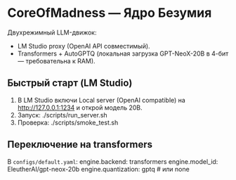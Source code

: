 # CoreOfMadness — Ядро Безумия

Двухрежимный LLM-движок:
- LM Studio proxy (OpenAI API совместимый).
- Transformers + AutoGPTQ (локальная загрузка GPT-NeoX-20B в 4-бит — требовательна к RAM).

## Быстрый старт (LM Studio)
1) В LM Studio включи Local server (OpenAI compatible) на http://127.0.0.1:1234 и открой модель 20B.
2) Запуск:
   ./scripts/run_server.sh
3) Проверка:
   ./scripts/smoke_test.sh

## Переключение на transformers
В `configs/default.yaml`:
engine.backend: transformers
engine.model_id: EleutherAI/gpt-neox-20b
engine.quantization: gptq  # или none
